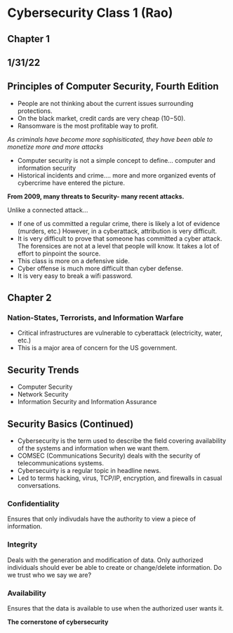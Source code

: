 # Cybersecurity Class 1 (Rao)
## Chapter 1
## 1/31/22

## Principles of Computer Security, Fourth Edition
- People are not thinking about the current issues surrounding protections. 
- On the black market, credit cards are very cheap ($10-$50).
- Ransomware is the most profitable way to profit.

*As criminals have become more sophisiticated, they have been able to monetize more and more attacks*

- Computer security is not a simple concept to define... computer and information security
- Historical incidents and crime.... more and more organized events of cybercrime have entered the picture.

**From 2009, many threats to Security- many recent attacks.**

Unlike a connected attack...

- If one of us committed a regular crime, there is likely a lot of evidence (murders, etc.) However, in a cyberattack, attribution is very difficult. 
- It is very difficult to prove that someone has committed a cyber attack. The forensices are not at a level that people will know. It takes a lot of effort to pinpoint the source. 
- This class is more on a defensive side.
- Cyber offense is much more difficult than cyber defense. 
- It is very easy to break a wifi password.

## Chapter 2

### Nation-States, Terrorists, and Information Warfare
- Critical infrastructures are vulnerable to cyberattack (electricity, water, etc.)
- This is a major area of concern for the US government.

## Security Trends 
- Computer Security
- Network Security
- Information Security and Information Assurance

## Security Basics (Continued)
- Cybersecurity is the term used to describe the field covering availability of the systems and information when we want them.
- COMSEC (Communications Security) deals with the security of telecommunications systems.
- Cybersecuirty is a regular topic in headline news.
- Led to terms hacking, virus, TCP/IP, encryption, and firewalls in casual conversations.

### **C**onfidentiality
Ensures that only indivudals have the authority to view a piece of information.

### **I**ntegrity
Deals with the generation and modification of data. Only authorized individuals should ever be able to create or change/delete information.
Do we trust who we say we are?

### **A**vailability
Ensures that the data is available to use when the authorized user wants it. 

**The cornerstone of cybersecurity**



